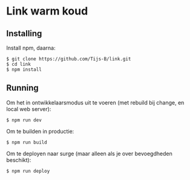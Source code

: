 # Link warm koud

## Installing
Install npm, daarna:

```console
$ git clone https://github.com/Tijs-B/link.git
$ cd link
$ npm install
```

## Running
Om het in ontwikkelaarsmodus uit te voeren (met rebuild bij change, en local web server):
```console
$ npm run dev
```

Om te builden in productie:
```console
$ npm run build
```

Om te deployen naar surge (maar alleen als je over bevoegdheden beschikt):
```console
$ npm run deploy
```

